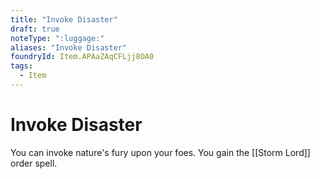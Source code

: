 ```yaml
---
title: "Invoke Disaster"
draft: true
noteType: ":luggage:"
aliases: "Invoke Disaster"
foundryId: Item.APAaZAqCFLjj8OA0
tags:
  - Item
---
```


# Invoke Disaster

You can invoke nature's fury upon your foes. You gain the [[Storm Lord]] order spell.
